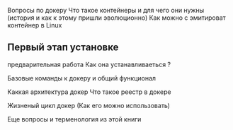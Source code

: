 Вопросы по докеру 
Что такое контейнеры и для чего они нужны (история и как к этому пришли эволюционно)
Как можно с эмитироват контейнер в Linux

## Первый этап установке
предварительная работа
Как она устанавливаеться ?

Базовые команды к докеру и общий функционал

Каккая архитектура докер
Что такое реестр в докере

Жизненый цикл докер  (Как его можно использовать)

Еще вопросы и терменология из этой книги 